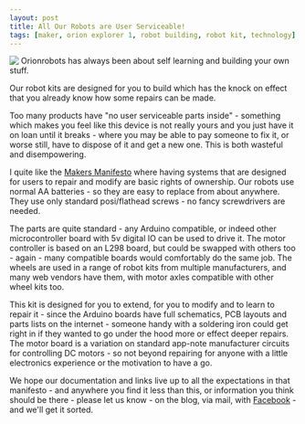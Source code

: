 ```yaml
---
layout: post
title: All Our Robots are User Serviceable!
tags: [maker, orion explorer 1, robot building, robot kit, technology]
---
```

<img src="https://cdn.shopify.com/s/files/1/0203/7288/files/StylisedRobot_medium.png?640" style="margin-right: 4px; float: left;" />Orionrobots has always been about self learning and building your own stuff.

Our robot kits are designed for you to build which has the knock on effect that you already know how some repairs can be made.

Too many products have "no user serviceable parts inside" - something which makes you feel like this device is not really yours and you just have it on loan until it breaks - where you may be able to pay someone to fix it, or worse still, have to dispose of it and get a new one. This is both wasteful and disempowering. 

I quite like the <a href="http://archive.makezine.com/04/ownyourown/">Makers Manifesto</a> where having systems that are designed for users to repair and modify are basic rights of ownership. Our robots use normal AA batteries - so they are easy to replace from about anywhere. They use only standard posi/flathead screws - no fancy screwdrivers are needed.

The parts are quite standard - any Arduino compatible, or indeed other microcontroller board with 5v digital IO can be used to drive it. The motor controller is based on an L298 board, but could be swapped with others too - again - many compatible boards would comfortably do the same job. The wheels are used in a range of robot kits from multiple manufacturers, and many web vendors have them, with motor axles compatible with other wheel kits too.

This kit is designed for you to extend, for you to modify and to learn to repair it - since the Arduino boards have full schematics, PCB layouts and parts lists on the internet - someone handy with a soldering iron could get right in if they wanted to go under the hood more or effect deeper repairs. The motor board is a variation on standard app-note manufacturer circuits for controlling DC motors - so not beyond repairing for anyone with a little electronics experience or the motivation to have a go.

We hope our documentation and links live up to all the expectations in that manifesto - and anywhere you find it less than this, or information you think should be there - please let us know - on the blog, via mail, with <a href="http://www.facebook.com/orionrobots">Facebook</a> - and we'll get it sorted.
